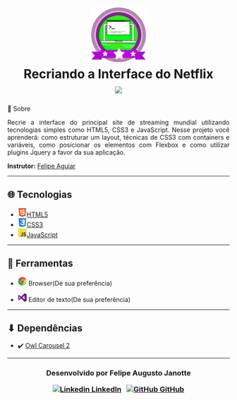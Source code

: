 <h1 align="center">
    <img src="./resources/course-badge.png" width="130px"></img></br>
    Recriando a Interface do Netflix<br>
      <img src="https://img.shields.io/badge/made%20by-Digital%20Innovation%20One-green">		</img>
</h1


## 💬 Sobre 

<p align="justify">Recrie a interface do principal site de streaming mundial utilizando tecnologias simples como HTML5, CSS3 e JavaScript. Nesse projeto você aprenderá: como estruturar um layout, técnicas de CSS3 com containers e variáveis, como posicionar os elementos com Flexbox e como utilizar plugins Jquery a favor da sua aplicação.</p>

**Instrutor:** [Felipe Aguiar](https://github.com/felipeAguiarCode)

---

## :globe_with_meridians: Tecnologias 

-  [<img src="https://raw.githubusercontent.com/devicons/devicon/master/icons/html5/html5-original.svg" height="20">HTML5](https://developer.mozilla.org/pt-BR/docs/Web/HTML)
-  [<img src="https://raw.githubusercontent.com/devicons/devicon/master/icons/css3/css3-original.svg" height="20">CSS3](https://developer.mozilla.org/en-US/docs/Web/CSS)
-  [<img src="https://raw.githubusercontent.com/devicons/devicon/master/icons/javascript/javascript-original.svg" height="20">JavaScript](https://www.javascript.com/)

---

## :hammer: Ferramentas

- <img src="https://raw.githubusercontent.com/devicons/devicon/master/icons/chrome/chrome-original.svg" height="20"> Browser(De sua preferência)

- <img src="https://raw.githubusercontent.com/devicons/devicon/master/icons/visualstudio/visualstudio-plain.svg" height="20"> Editor de texto(De sua preferência)

---

## ⬇ Dependências

- :heavy_check_mark: [Owl Carousel 2](https://owlcarousel2.github.io/OwlCarousel2/)

---

<h3 align="center">




  Desenvolvido por Felipe Augusto Janotte
  <br/>

  <a align="center">

   [![Linkedin](https://i.stack.imgur.com/gVE0j.png) LinkedIn](https://linkedin.com/in/felipe-augusto-janotte-662626195/)
&nbsp;
  [![GitHub](https://i.stack.imgur.com/tskMh.png) GitHub](https://github.com/FelipeJanotte)
  </a>
</h3>